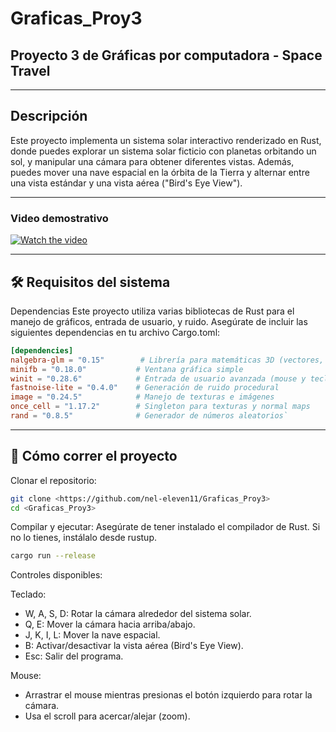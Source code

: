 # Graficas_Proy3
## Proyecto 3 de Gráficas por computadora - Space Travel

---

## Descripción

Este proyecto implementa un sistema solar interactivo renderizado en Rust, donde puedes explorar un sistema solar ficticio con planetas orbitando un sol, y manipular una cámara para obtener diferentes vistas. Además, puedes mover una nave espacial en la órbita de la Tierra y alternar entre una vista estándar y una vista aérea ("Bird's Eye View").

---

### Video demostrativo

[![Watch the video](https://img.youtube.com/jJR7EOxyCRU/0.jpg)](https://youtu.be/jJR7EOxyCRU)

---

## 🛠️ Requisitos del sistema
Dependencias
Este proyecto utiliza varias bibliotecas de Rust para el manejo de gráficos, entrada de usuario, y ruido. Asegúrate de incluir las siguientes dependencias en tu archivo Cargo.toml:

```toml
[dependencies]
nalgebra-glm = "0.15"        # Librería para matemáticas 3D (vectores, matrices, etc.)
minifb = "0.18.0"           # Ventana gráfica simple
winit = "0.28.6"            # Entrada de usuario avanzada (mouse y teclado)
fastnoise-lite = "0.4.0"    # Generación de ruido procedural
image = "0.24.5"            # Manejo de texturas e imágenes
once_cell = "1.17.2"        # Singleton para texturas y normal maps
rand = "0.8.5"              # Generador de números aleatorios`
```

---

## 🚀 Cómo correr el proyecto

Clonar el repositorio:
```bash
git clone <https://github.com/nel-eleven11/Graficas_Proy3>
cd <Graficas_Proy3>
```

Compilar y ejecutar:
Asegúrate de tener instalado el compilador de Rust. Si no lo tienes, instálalo desde rustup.
```bash
cargo run --release
```

Controles disponibles:

Teclado:
- W, A, S, D: Rotar la cámara alrededor del sistema solar.
- Q, E: Mover la cámara hacia arriba/abajo.
- J, K, I, L: Mover la nave espacial.
- B: Activar/desactivar la vista aérea (Bird's Eye View).
- Esc: Salir del programa.

Mouse:
- Arrastrar el mouse mientras presionas el botón izquierdo para rotar la cámara.
- Usa el scroll para acercar/alejar (zoom).



